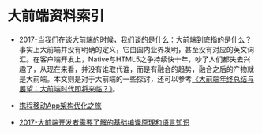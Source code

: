 

# 大前端资料索引


- [2017-当我们在谈大前端的时候，我们谈的是什么](http://6me.us/5XC)：大前端到底指的是什么？事实上大前端并没有明确的定义，它由国内业界发明，甚至没有对应的英文词汇。在客户端开发上，Native与HTML5之争持续快十年，吵了人们都失去兴趣了，从现在来看，并没有谁取代谁，而是有融合的趋势，融合之后的产物就是大前端。本文则是对于大前端的一些探讨，还可以参考[《大前端年终总结与展望：大前端时代即将来临？》](http://6me.us/IT58a)。


- [携程移动App架构优化之旅](http://www.tuicool.com/articles/EnYzeib)


- [2017-大前端开发者需要了解的基础编译原理和语言知识](https://parg.co/bI9)
